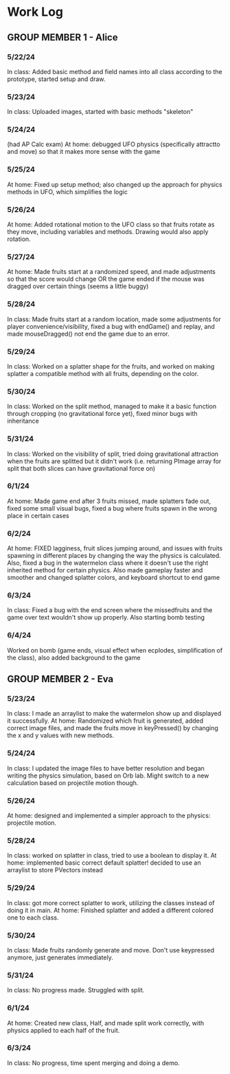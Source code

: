 # Work Log

## GROUP MEMBER 1 - Alice

### 5/22/24

In class: Added basic method and field names into all class according to the prototype, started setup and draw.

### 5/23/24

In class: Uploaded images, started with basic methods "skeleton"

### 5/24/24

(had AP Calc exam)
At home: debugged UFO physics (specifically attractto and move) so that it makes more sense with the game

### 5/25/24

At home: Fixed up setup method; also changed up the approach for physics methods in UFO, which simplifies the logic

### 5/26/24

At home: Added rotational motion to the UFO class so that fruits rotate as they move, including variables and methods. Drawing would also apply rotation.

### 5/27/24
At home: Made fruits start at a randomized speed, and made adjustments so that the score would change OR the game ended if the mouse was dragged over certain things (seems a little buggy)

### 5/28/24

In class: Made fruits start at a random location, made some adjustments for player convenience/visibility, fixed a bug with endGame() and replay, and made mouseDragged() not end the game due to an error.

### 5/29/24

In class: Worked on a splatter shape for the fruits, and worked on making splatter a compatible method with all fruits, depending on the color.

### 5/30/24

In class: Worked on the split method, managed to make it a basic function through cropping (no gravitational force yet), fixed minor bugs with inheritance

### 5/31/24

In class: Worked on the visibility of split, tried doing gravitational attraction when the fruits are splitted but it didn't work (i.e. returning PImage array for split that both slices can have gravitational force on)

### 6/1/24

At home: Made game end after 3 fruits missed, made splatters fade out, fixed some small visual bugs, fixed a bug where fruits spawn in the wrong place in certain cases

### 6/2/24

At home: FIXED lagginess, fruit slices jumping around, and issues with fruits spawning in different places by changing the way the physics is calculated. Also, fixed a bug in the watermelon class where it doesn't use the right inherited method for certain physics. Also made gameplay faster and smoother and changed splatter colors, and keyboard shortcut to end game

### 6/3/24

In class: Fixed a bug with the end screen where the missedfruits and the game over text wouldn't show up properly. Also starting bomb testing

### 6/4/24

Worked on bomb (game ends, visual effect when ecplodes, simplification of the class), also added background to the game

## GROUP MEMBER 2 - Eva

### 5/23/24

In class: I made an arraylist to make the watermelon show up and displayed it successfully.
At home: Randomized which fruit is generated, added correct image files, and made the fruits move in keyPressed() by changing the x and y values with new methods. 

### 5/24/24

In class: I updated the image files to have better resolution and began writing the physics simulation, based on Orb lab. Might switch to a new calculation based on projectile motion though. 

### 5/26/24
At home: designed and implemented a simpler approach to the physics: projectile motion. 

### 5/28/24
In class: worked on splatter in class, tried to use a boolean to display it.
At home: implemented basic correct default splatter! decided to use an arraylist to store PVectors instead

### 5/29/24
In class: got more correct splatter to work, utilizing the classes instead of doing it in main.
At home: Finished splatter and added a different colored one to each class. 

### 5/30/24
In class: Made fruits randomly generate and move. Don't use keypressed anymore, just generates immediately.

### 5/31/24
In class: No progress made. Struggled with split.

### 6/1/24
At home: Created new class, Half, and made split work correctly, with physics applied to each half of the fruit. 

### 6/3/24
In class: No progress, time spent merging and doing a demo.
